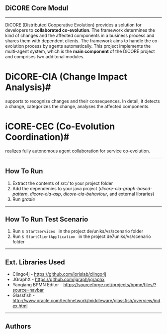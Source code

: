 
## DiCORE Core Modul ##

----------
DiCORE (Distributed Cooperative Evolution) provides a solution for developers to __collaborated co-evolution__. The framework determines the kind of changes and the affected components in a business process and shares them with dependent clients. The framework aims to handle the co-evolution process by agents automatically.
This project implements the multi-agent system, which is the __main component__ of the DiCORE project and comprises two additonal modules.


# DiCORE-CIA (Change Impact Analysis)# 
supports to recognize changes and their consequences. In detail, it detects a change, categorizes the change, analyses the affected components.

# iCORE-CEC (Co-Evolution Coordination)# 
realizes fully autonomous agent collaboration for service co-evolution.

----------
## How To Run ##

 1. Extract the contents of *src/* to your project folder
 2. Add the dependenies to your java project (*dicore-cia-graph-based-pattern*, *dicore-cia-asp*, *dicore-cia-behaviour*, and external libraries)
 2. Run *gradle* 

----------
## How To Run Test Scenario ##

 1. Run `$ StartServices ` in the project de/uniks/vs/scenario folder 
 2. Run `$ StartClientApplication ` in the project de7uniks/vs/scenario folder

----------
## Ext. Libraries Used ##

 - Clingo4j - https://github.com/lorislab/clingo4j
 - JGraphX - https://github.com/jgraph/jgraphx
 - Yaoqiang BPMN Editor - https://sourceforge.net/projects/bpmn/files/?source=navbar
 - Glassfish - http://www.oracle.com/technetwork/middleware/glassfish/overview/index.html
 
----------
## Authors ##
